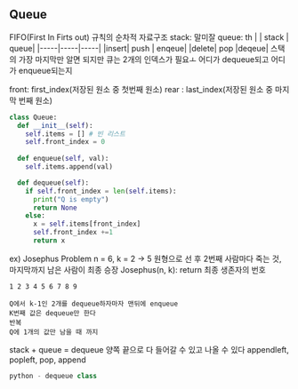 
## Queue
FIFO(First In Firts out) 규칙의 순차적 자료구조
stack: 말미잘
queue: th
|      | stack | queue|
|-----|-----|-----|
|insert| push | enqeue|
|delete| pop |deqeue|
스택의 가장 마지막만 알면 되지만 큐는 2개의 인덱스가 필요ㅗ
어디가 dequeue되고 어디가 enqueue되는지

front: first_index(저장된 원소 중 첫번째 원소)
rear : last_index(저장된 원소 중 마지막 번째 원소)

```py
class Queue:
  def __init__(self):
    self.items = [] # 빈 리스트
    self.front_index = 0
  
  def enqueue(self, val):
    self.items.append(val)

  def dequeue(self):
    if self.front_index = len(self.items):
      print("Q is empty")
      return None
    else:
      x = self.items[front_index]
      self.front_index +=1
      return x

```

ex) Josephus Problem
n = 6, k = 2 -> 5
원형으로 선 후 2번째 사람마다 죽는 것, 마지막까지 남은 사람이 최종 승장
Josephus(n, k):
  return 최종 생존자의 번호

```
1 2 3 4 5 6 7 8 9

Q에서 k-1인 2개를 dequeue하자마자 맨뒤에 enqueue
K번째 값은 dequeue만 한다
반복
Q에 1개의 값만 남을 때 까지
```

stack + queue = dequeue
양쪽 끝으로 다 들어갈 수 있고 나올 수 있다
appendleft, popleft, pop, append
```py
python - dequeue class
```
